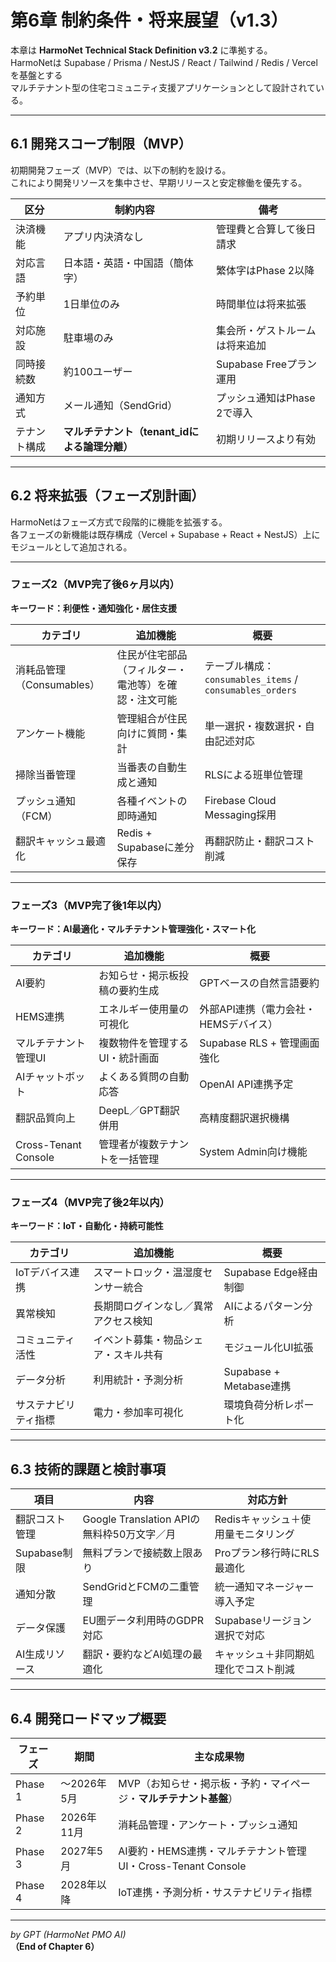 # 第6章 制約条件・将来展望（v1.3）

本章は **HarmoNet Technical Stack Definition v3.2** に準拠する。  
HarmoNetは Supabase / Prisma / NestJS / React / Tailwind / Redis / Vercel を基盤とする  
マルチテナント型の住宅コミュニティ支援アプリケーションとして設計されている。

---

## 6.1 開発スコープ制限（MVP）

初期開発フェーズ（MVP）では、以下の制約を設ける。  
これにより開発リソースを集中させ、早期リリースと安定稼働を優先する。

| 区分 | 制約内容 | 備考 |
|------|-----------|------|
| 決済機能 | アプリ内決済なし | 管理費と合算して後日請求 |
| 対応言語 | 日本語・英語・中国語（簡体字） | 繁体字はPhase 2以降 |
| 予約単位 | 1日単位のみ | 時間単位は将来拡張 |
| 対応施設 | 駐車場のみ | 集会所・ゲストルームは将来追加 |
| 同時接続数 | 約100ユーザー | Supabase Freeプラン運用 |
| 通知方式 | メール通知（SendGrid） | プッシュ通知はPhase 2で導入 |
| テナント構成 | **マルチテナント（tenant_idによる論理分離）** | 初期リリースより有効 |

---

## 6.2 将来拡張（フェーズ別計画）

HarmoNetはフェーズ方式で段階的に機能を拡張する。  
各フェーズの新機能は既存構成（Vercel + Supabase + React + NestJS）上にモジュールとして追加される。

---

### フェーズ2（MVP完了後6ヶ月以内）
**キーワード：利便性・通知強化・居住支援**

| カテゴリ | 追加機能 | 概要 |
|-----------|------------|------|
| 消耗品管理（Consumables） | 住民が住宅部品（フィルター・電池等）を確認・注文可能 | テーブル構成：`consumables_items` / `consumables_orders` |
| アンケート機能 | 管理組合が住民向けに質問・集計 | 単一選択・複数選択・自由記述対応 |
| 掃除当番管理 | 当番表の自動生成と通知 | RLSによる班単位管理 |
| プッシュ通知（FCM） | 各種イベントの即時通知 | Firebase Cloud Messaging採用 |
| 翻訳キャッシュ最適化 | Redis + Supabaseに差分保存 | 再翻訳防止・翻訳コスト削減 |

---

### フェーズ3（MVP完了後1年以内）
**キーワード：AI最適化・マルチテナント管理強化・スマート化**

| カテゴリ | 追加機能 | 概要 |
|-----------|-----------|------|
| AI要約 | お知らせ・掲示板投稿の要約生成 | GPTベースの自然言語要約 |
| HEMS連携 | エネルギー使用量の可視化 | 外部API連携（電力会社・HEMSデバイス） |
| マルチテナント管理UI | 複数物件を管理するUI・統計画面 | Supabase RLS + 管理画面強化 |
| AIチャットボット | よくある質問の自動応答 | OpenAI API連携予定 |
| 翻訳品質向上 | DeepL／GPT翻訳併用 | 高精度翻訳選択機構 |
| Cross-Tenant Console | 管理者が複数テナントを一括管理 | System Admin向け機能 |

---

### フェーズ4（MVP完了後2年以内）
**キーワード：IoT・自動化・持続可能性**

| カテゴリ | 追加機能 | 概要 |
|-----------|-----------|------|
| IoTデバイス連携 | スマートロック・温湿度センサー統合 | Supabase Edge経由制御 |
| 異常検知 | 長期間ログインなし／異常アクセス検知 | AIによるパターン分析 |
| コミュニティ活性 | イベント募集・物品シェア・スキル共有 | モジュール化UI拡張 |
| データ分析 | 利用統計・予測分析 | Supabase + Metabase連携 |
| サステナビリティ指標 | 電力・参加率可視化 | 環境負荷分析レポート化 |

---

## 6.3 技術的課題と検討事項

| 項目 | 内容 | 対応方針 |
|------|------|-----------|
| 翻訳コスト管理 | Google Translation APIの無料枠50万文字／月 | Redisキャッシュ＋使用量モニタリング |
| Supabase制限 | 無料プランで接続数上限あり | Proプラン移行時にRLS最適化 |
| 通知分散 | SendGridとFCMの二重管理 | 統一通知マネージャー導入予定 |
| データ保護 | EU圏データ利用時のGDPR対応 | Supabaseリージョン選択で対応 |
| AI生成リソース | 翻訳・要約などAI処理の最適化 | キャッシュ＋非同期処理化でコスト削減 |

---

## 6.4 開発ロードマップ概要

| フェーズ | 期間 | 主な成果物 |
|-----------|------|-------------|
| Phase 1 | 〜2026年5月 | MVP（お知らせ・掲示板・予約・マイページ・**マルチテナント基盤**） |
| Phase 2 | 2026年11月 | 消耗品管理・アンケート・プッシュ通知 |
| Phase 3 | 2027年5月 | AI要約・HEMS連携・マルチテナント管理UI・Cross-Tenant Console |
| Phase 4 | 2028年以降 | IoT連携・予測分析・サステナビリティ指標 |

---

*by GPT (HarmoNet PMO AI)*  
**（End of Chapter 6）**
